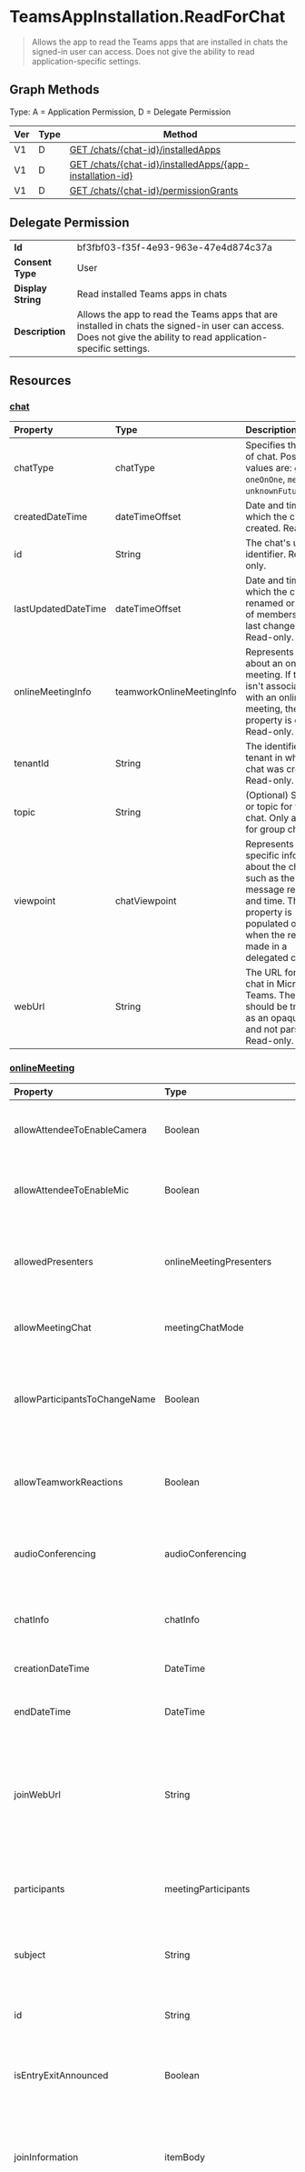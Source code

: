 # TeamsAppInstallation.ReadForChat

> Allows the app to read the Teams apps that are installed in chats the signed-in user can access. Does not give the ability to read application-specific settings.
## Graph Methods

Type: A = Application Permission, D = Delegate Permission

|Ver|Type|Method|
|-------|----|------|
|V1|D|[GET /chats/{chat-id}/installedApps](https://docs.microsoft.com/graph/api/chat-list-installedapps?view=graph-rest-1.0&tabs=http)|
|V1|D|[GET /chats/{chat-id}/installedApps/{app-installation-id}](https://docs.microsoft.com/graph/api/chat-get-installedapps?view=graph-rest-1.0&tabs=http)|
|V1|D|[GET /chats/{chat-id}/permissionGrants](https://docs.microsoft.com/graph/api/chat-list-permissiongrants?view=graph-rest-1.0&tabs=http)|
## Delegate Permission
|||
|-|-|
|**Id**|bf3fbf03-f35f-4e93-963e-47e4d874c37a|
|**Consent Type**|User|
|**Display String**|Read installed Teams apps in chats|
|**Description**|Allows the app to read the Teams apps that are installed in chats the signed-in user can access. Does not give the ability to read application-specific settings.|
## Resources
### [chat ](https://docs.microsoft.com/graph/api/resources/chat?view=graph-rest-1.0&tabs=http)
| Property   | Type |Description|
|:---------------|:--------|:----------|
| chatType| chatType | Specifies the type of chat. Possible values are: `group`, `oneOnOne`, `meeting`, `unknownFutureValue`.|
| createdDateTime| dateTimeOffset|  Date and time at which the chat was created. Read-only.|
| id| String| The chat's unique identifier. Read-only.|
| lastUpdatedDateTime| dateTimeOffset|  Date and time at which the chat was renamed or the list of members was last changed. Read-only.|
| onlineMeetingInfo | teamworkOnlineMeetingInfo | Represents details about an online meeting. If the chat isn't associated with an online meeting, the property is empty. Read-only.|
| tenantId| String | The identifier of the tenant in which the chat was created. Read-only.|
| topic| String|  (Optional) Subject or topic for the chat. Only available for group chats.|
| viewpoint|chatViewpoint|Represents caller-specific information about the chat, such as the last message read date and time. This property is populated only when the request is made in a delegated context.|
| webUrl | String| The URL for the chat in Microsoft Teams. The URL should be treated as an opaque blob, and not parsed. Read-only. |
### [onlineMeeting ](https://docs.microsoft.com/graph/api/resources/onlinemeeting?view=graph-rest-1.0&tabs=http)
| Property   | Type  | Description  |
| :-------------------- | :-------------------------------------------- | :------------------------------------------------------------------------------------------------------------------------- |
| allowAttendeeToEnableCamera     | Boolean                       | Indicates whether attendees can turn on their camera. Inherited from onlineMeetingBase.                         |
| allowAttendeeToEnableMic     | Boolean                       | Indicates whether attendees can turn on their microphone. Inherited from onlineMeetingBase.                         |
| allowedPresenters     | onlineMeetingPresenters                       | Specifies who can be a presenter in a meeting. Possible values are listed in the following table. Inherited from onlineMeetingBase.                         |
| allowMeetingChat      | meetingChatMode | Specifies the mode of meeting chat. Inherited from onlineMeetingBase. |
| allowParticipantsToChangeName | Boolean | Specifies if participants are allowed to rename themselves in an instance of the meeting. Inherited from onlineMeetingBase. |
| allowTeamworkReactions | Boolean | Indicates whether Teams reactions are enabled for the meeting. Inherited from onlineMeetingBase. |
| audioConferencing     | audioConferencing     | The phone access (dial-in) information for an online meeting. Read-only. Inherited from onlineMeetingBase.                                                  |
| chatInfo              | chatInfo                       | The chat information associated with this online meeting. Inherited from onlineMeetingBase.                                                                 |
| creationDateTime      | DateTime                                      | The meeting creation time in UTC. Read-only.                                                                               |
| endDateTime           | DateTime                                      | The meeting end time in UTC. Required when you create an online meeting.                    
| joinWebUrl            | String                                        | The join URL of the online meeting. The format of the URL may change; therefore, users shouldn't rely on any information extracted from parsing the URL. Read-only. Inherited from onlineMeetingBase. |
| participants          | meetingParticipants | The participants associated with the online meeting, including the organizer and the attendees.                       |
| subject               | String                                        | The subject of the online meeting. Required when you create an online meeting.                                                                                        |
| id                    | String                                        | The default ID associated with the online meeting. Read-only. Inherited from onlineMeetingBase.                                                             |
| isEntryExitAnnounced  | Boolean                                       | Indicates whether to announce when callers join or leave. Inherited from onlineMeetingBase.                                                                    |
| joinInformation       | itemBody                       | The join information in the language and locale variant specified in the `Accept-Language` request HTTP header. Read-only. Inherited from onlineMeetingBase. |
| joinMeetingIdSettings | joinMeetingIdSettings | Specifies the **joinMeetingId**, the meeting passcode, and the requirement for the passcode. Once an **onlineMeeting** is created, the **joinMeetingIdSettings** can't be modified. To make any changes to this property, the meeting needs to be canceled and a new one needs to be created. Inherited from onlineMeetingBase.                 |
| lobbyBypassSettings   | lobbyBypassSettings | Specifies which participants can bypass the meeting lobby. Inherited from onlineMeetingBase.                                                              |
| recordAutomatically | Boolean | Indicates whether to record the meeting automatically. Inherited from onlineMeetingBase. |
| shareMeetingChatHistoryDefault | meetingChatHistoryDefaultMode | Specifies whether meeting chat history is shared with participants. Possible values are: `all`, `none`, `unknownFutureValue`. Inherited from onlineMeetingBase. |
| startDateTime         | DateTime                                      | The meeting start time in UTC.                                                                                             |
| videoTeleconferenceId | String                                        | The video teleconferencing ID. Read-only. Inherited from onlineMeetingBase.                                                                                 |
| watermarkProtection | watermarkProtectionValues     | Specifies whether the client application should apply a watermark a content type. Inherited from onlineMeetingBase. |
| attendeeReport (deprecated) | Stream | The content stream of the attendee report of a Microsoft Teams live event. Read-only. |
| broadcastSettings (deprecated)    | broadcastMeetingSettings                      | Settings related to a live event.                                                                  |
| isBroadcast (deprecated) | Boolean                                       | Indicates whether this meeting is a Teams live event.                  |
### [resourceSpecificPermissionGrant ](https://docs.microsoft.com/graph/api/resources/resourcespecificpermissiongrant?view=graph-rest-1.0&tabs=http)
| Property        | Type          | Description                                                                           |
| :-------------- | :------------ | :------------------------------------------------------------------------------------ |
| clientId        | string        | ID of the Microsoft Entra app that has been granted access. Read-only.                            |
| clientAppId     | string        | ID of the service principal of the Microsoft Entra app that has been granted access. Read-only.   |
| deletedDateTime | dateTimeOffset| Not used.                                                                             |
| id              | string        | The unique identifier of the resource-specific permission grant. Read-only.           |
| resourceAppId   | string        | ID of the Microsoft Entra app that is hosting the resource. Read-only.                        |
| permissionType  | string        | The type of permission. Possible values are: `Application`, `Delegated`. Read-only. |
| permission      | string        | The name of the resource-specific permission. Read-only.                                                |
### [teamsAppInstallation ](https://docs.microsoft.com/graph/api/resources/teamsappinstallation?view=graph-rest-1.0&tabs=http)
| Property            | Type     | Description |
|:------------------- |:-------- |:----------- |
|consentedPermissionSet|teamsAppPermissionSet|The set of resource-specific permissions consented to while installing or upgrading the teamsApp.|
| id                  | string   | A unique ID (not the Teams app ID). |
### [teamsAppPermissionSet ](https://docs.microsoft.com/graph/api/resources/teamsapppermissionset?view=graph-rest-1.0&tabs=http)
|Property|Type|Description|
|:---|:---|:---|
|resourceSpecificPermissions|teamsAppResourceSpecificPermission collection|A collection of resource-specific permissions.|
### [teamworkBot ](https://docs.microsoft.com/graph/api/resources/teamworkbot?view=graph-rest-1.0&tabs=http)
|Property|Type|Description|
|:---|:---|:---|
|id|String|The ID of the bot associated with the specific teamsAppDefinition. This value is usually a GUID.|
